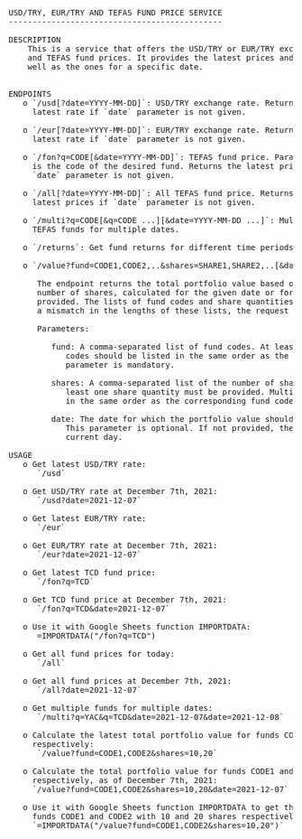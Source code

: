 <pre>
USD/TRY, EUR/TRY AND TEFAS FUND PRICE SERVICE
---------------------------------------------

DESCRIPTION
    This is a service that offers the USD/TRY or EUR/TRY exchange rates,
    and TEFAS fund prices. It provides the latest prices and rates, as
    well as the ones for a specific date.


ENDPOINTS
   o `/usd[?date=YYYY-MM-DD]`: USD/TRY exchange rate. Returns the
     latest rate if `date` parameter is not given.

   o `/eur[?date=YYYY-MM-DD]`: EUR/TRY exchange rate. Returns the
     latest rate if `date` parameter is not given.

   o `/fon?q=CODE[&date=YYYY-MM-DD]`: TEFAS fund price. Parameter `q`
     is the code of the desired fund. Returns the latest price if
     `date` parameter is not given.

   o `/all[?date=YYYY-MM-DD]`: All TEFAS fund price. Returns the
     latest prices if `date` parameter is not given.

   o `/multi?q=CODE[&q=CODE ...][&date=YYYY-MM-DD ...]`: Multiple
     TEFAS funds for multiple dates.

   o `/returns`: Get fund returns for different time periods.

   o `/value?fund=CODE1,CODE2,..&shares=SHARE1,SHARE2,..[&date=YYYY-MM-DD]`: Total portfolio value.

      The endpoint returns the total portfolio value based on the provided fund codes and the
      number of shares, calculated for the given date or for the current day if the date is not
      provided. The lists of fund codes and share quantities must have the same length. If there is
      a mismatch in the lengths of these lists, the request will result in an error.

      Parameters:

         fund: A comma-separated list of fund codes. At least one code must be provided. Multiple
            codes should be listed in the same order as the corresponding number of shares. The
            parameter is mandatory.

         shares: A comma-separated list of the number of shares for each fund code provided. At
            least one share quantity must be provided. Multiple share quantities should be listed
            in the same order as the corresponding fund codes. The parameter is mandatory.

         date: The date for which the portfolio value should be calculated, in YYYY-MM-DD format.
            This parameter is optional. If not provided, the calculation will be made for the
            current day.

USAGE
   o Get latest USD/TRY rate:
      `/usd`

   o Get USD/TRY rate at December 7th, 2021:
      `/usd?date=2021-12-07`

   o Get latest EUR/TRY rate:
      `/eur`

   o Get EUR/TRY rate at December 7th, 2021:
      `/eur?date=2021-12-07`

   o Get latest TCD fund price:
      `/fon?q=TCD`

   o Get TCD fund price at December 7th, 2021:
      `/fon?q=TCD&date=2021-12-07`

   o Use it with Google Sheets function IMPORTDATA:
      =IMPORTDATA("/fon?q=TCD")

   o Get all fund prices for today:
      `/all`

   o Get all fund prices at December 7th, 2021:
      `/all?date=2021-12-07`

   o Get multiple funds for multiple dates:
      `/multi?q=YAC&q=TCD&date=2021-12-07&date=2021-12-08`

   o Calculate the latest total portfolio value for funds CODE1 and CODE2 with 10 and 20 shares
     respectively:
      `/value?fund=CODE1,CODE2&shares=10,20`

   o Calculate the total portfolio value for funds CODE1 and CODE2 with 10 and 20 shares
     respectively, as of December 7th, 2021:
     `/value?fund=CODE1,CODE2&shares=10,20&date=2021-12-07`

   o Use it with Google Sheets function IMPORTDATA to get the latest total portfolio value for
     funds CODE1 and CODE2 with 10 and 20 shares respectively:
     `=IMPORTDATA("/value?fund=CODE1,CODE2&shares=10,20")`
</pre>